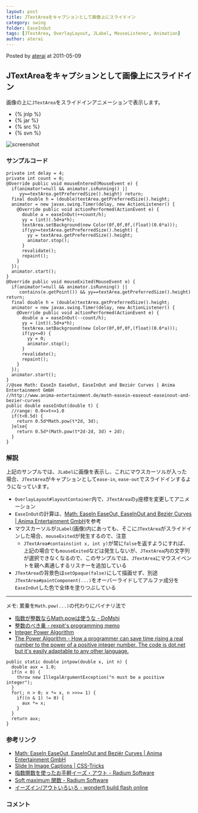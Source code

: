 ```yaml
---
layout: post
title: JTextAreaをキャプションとして画像上にスライドイン
category: swing
folder: EaseInOut
tags: [JTextArea, OverlayLayout, JLabel, MouseListener, Animation]
author: aterai
---
```


Posted by [aterai](http://terai.xrea.jp/aterai.html) at 2011-05-09

## JTextAreaをキャプションとして画像上にスライドイン
画像の上に`JTextArea`をスライドインアニメーションで表示します。

- {% jnlp %}
- {% jar %}
- {% src %}
- {% svn %}

<!-- dummy comment line for breaking list -->

![screenshot](https://lh4.googleusercontent.com/_9Z4BYR88imo/Tcd9MqA6BlI/AAAAAAAAA64/Q7KLCkUETZ4/s800/EaseInOut.png)

### サンプルコード
<pre class="prettyprint"><code>private int delay = 4;
private int count = 0;
@Override public void mouseEntered(MouseEvent e) {
  if(animator!=null &amp;&amp; animator.isRunning() ||
     yy==textArea.getPreferredSize().height) return;
  final double h = (double)textArea.getPreferredSize().height;
  animator = new javax.swing.Timer(delay, new ActionListener() {
    @Override public void actionPerformed(ActionEvent e) {
      double a = easeInOut(++count/h);
      yy = (int)(.5d+a*h);
      textArea.setBackground(new Color(0f,0f,0f,(float)(0.6*a)));
      if(yy&gt;=textArea.getPreferredSize().height) {
        yy = textArea.getPreferredSize().height;
        animator.stop();
      }
      revalidate();
      repaint();
    }
  });
  animator.start();
}
@Override public void mouseExited(MouseEvent e) {
  if(animator!=null &amp;&amp; animator.isRunning() ||
     contains(e.getPoint()) &amp;&amp; yy==textArea.getPreferredSize().height) return;
  final double h = (double)textArea.getPreferredSize().height;
  animator = new javax.swing.Timer(delay, new ActionListener() {
    @Override public void actionPerformed(ActionEvent e) {
      double a = easeInOut(--count/h);
      yy = (int)(.5d+a*h);
      textArea.setBackground(new Color(0f,0f,0f,(float)(0.6*a)));
      if(yy&lt;=0) {
        yy = 0;
        animator.stop();
      }
      revalidate();
      repaint();
    }
  });
  animator.start();
}
//@see Math: EaseIn EaseOut, EaseInOut and Beziér Curves | Anima Entertainment GmbH
//http://www.anima-entertainment.de/math-easein-easeout-easeinout-and-bezier-curves
public double easeInOut(double t) {
  //range: 0.0&lt;=t&lt;=1.0
  if(t&lt;0.5d) {
    return 0.5d*Math.pow(t*2d, 3d);
  }else{
    return 0.5d*(Math.pow(t*2d-2d, 3d) + 2d);
  }
}
</code></pre>

### 解説
上記のサンプルでは、`JLabel`に画像を表示し、これにマウスカーソルが入った場合、`JTextArea`がキャプションとして`ease-in`, `ease-out`でスライドインするようになっています。

- `OverlayLayout#layoutContainer`内で、`JTextArea`の`y`座標を変更してアニメーション
- `EaseInOut`の計算は、[Math: EaseIn EaseOut, EaseInOut and Beziér Curves | Anima Entertainment GmbH](http://www.anima-entertainment.de/math-easein-easeout-easeinout-and-bezier-curves)を参考
- マウスカーソルが`JLabel`(画像)内にあっても、そこに`JTextArea`がスライドインした場合、`mouseExited`が発生するので、注意
    - `JTextArea#contains(int x, int y)`が常に`false`を返すようにすれば、上記の場合でも`mouseExited`などは発生しないが、`JTextArea`内の文字列が選択できなくなるので、このサンプルでは、`JTextArea`にマウスイベントを親へ素通しするリスナーを追加している
- `JTextArea`の背景色は`setOpaque(false)`にして描画せず、別途`JTextArea#paintComponent(...)`をオーバーライドしてアルファ成分を`EaseInOut`した色で全体を塗りつぶしている

<!-- dummy comment line for breaking list -->

- - - -
メモ: 累乗を`Math.pow(...)`の代わりにバイナリ法で

- [指数が整数ならMath.powは使うな - DoMshi](http://d.hatena.ne.jp/pcl/20120617/p1)
- [整数のべき乗 - rexpit's programming memo](http://d.hatena.ne.jp/rexpit/20110328/1301305266)
- [Integer Power Algorithm](http://c2.com/cgi/wiki?IntegerPowerAlgorithm)
- [The Power Algorithm - How a programmer can save time rising a real number to the power of a positive integer number. The code is dot.net but it's easily adaptable to any other language.](http://www.osix.net/modules/article/?id=696)

<!-- dummy comment line for breaking list -->

<pre class="prettyprint"><code>public static double intpow(double x, int n) {
  double aux = 1.0;
  if(n &lt; 0) {
    throw new IllegalArgumentException("n must be a positive integer");
  }
  for(; n &gt; 0; x *= x, n &gt;&gt;&gt;= 1) {
    if((n &amp; 1) != 0) {
      aux *= x;
    }
  }
  return aux;
}
</code></pre>

### 参考リンク
- [Math: EaseIn EaseOut, EaseInOut and Beziér Curves | Anima Entertainment GmbH](http://www.anima-entertainment.de/math-easein-easeout-easeinout-and-bezier-curves)
- [Slide In Image Captions | CSS-Tricks](http://css-tricks.com/slide-in-image-captions/)
- [指数関数を使ったお手軽イーズ・アウト - Radium Software](http://radiumsoftware.tumblr.com/post/5031889912)
- [Soft maximum 関数 - Radium Software](http://radiumsoftware.tumblr.com/post/10719023826)
- [イーズイン/アウトいろいろ - wonderfl build flash online](http://wonderfl.net/c/3GhW)

<!-- dummy comment line for breaking list -->

### コメント
